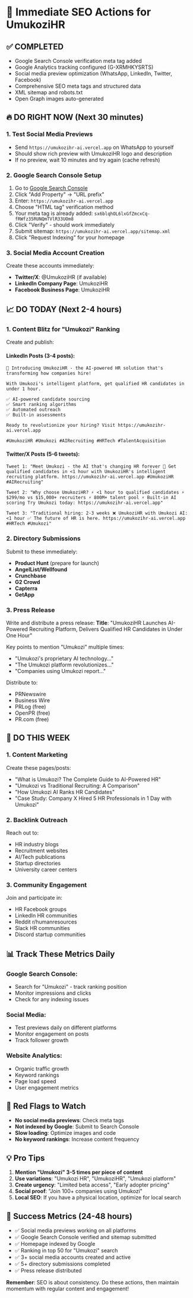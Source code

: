 # 🚀 Immediate SEO Actions for UmukoziHR

## ✅ COMPLETED
- Google Search Console verification meta tag added
- Google Analytics tracking configured (G-XRMHKYSRTS)
- Social media preview optimization (WhatsApp, LinkedIn, Twitter, Facebook)
- Comprehensive SEO meta tags and structured data
- XML sitemap and robots.txt
- Open Graph images auto-generated

## 🔥 DO RIGHT NOW (Next 30 minutes)

### 1. Test Social Media Previews
- Send `https://umukozihr-ai.vercel.app` on WhatsApp to yourself
- Should show rich preview with UmukoziHR logo and description
- If no preview, wait 10 minutes and try again (cache refresh)

### 2. Google Search Console Setup
1. Go to [Google Search Console](https://search.google.com/search-console)
2. Click "Add Property" → "URL prefix"
3. Enter: `https://umukozihr-ai.vercel.app`
4. Choose "HTML tag" verification method
5. Your meta tag is already added: `sx6blqhOL6lxGfZmcxCq-fRWfz35RUNQmTVlR33UOm8`
6. Click "Verify" - should work immediately
7. Submit sitemap: `https://umukozihr-ai.vercel.app/sitemap.xml`
8. Click "Request Indexing" for your homepage

### 3. Social Media Account Creation
Create these accounts immediately:
- **Twitter/X**: @UmukoziHR (if available)
- **LinkedIn Company Page**: UmukoziHR
- **Facebook Business Page**: UmukoziHR

## 📈 DO TODAY (Next 2-4 hours)

### 1. Content Blitz for "Umukozi" Ranking
Create and publish:

#### LinkedIn Posts (3-4 posts):
```
🚀 Introducing UmukoziHR - the AI-powered HR solution that's transforming how companies hire!

With Umukozi's intelligent platform, get qualified HR candidates in under 1 hour. 

✅ AI-powered candidate sourcing
✅ Smart ranking algorithms  
✅ Automated outreach
✅ Built-in assessments

Ready to revolutionize your hiring? Visit https://umukozihr-ai.vercel.app

#UmukoziHR #Umukozi #AIRecruiting #HRTech #TalentAcquisition
```

#### Twitter/X Posts (5-6 tweets):
```
Tweet 1: "Meet Umukozi - the AI that's changing HR forever 🤖 Get qualified candidates in <1 hour with UmukoziHR's intelligent recruiting platform. https://umukozihr-ai.vercel.app #UmukoziHR #AIRecruiting"

Tweet 2: "Why choose UmukoziHR? ⚡ <1 hour to qualified candidates ⚡ $299/mo vs $15,000+ recruiters ⚡ 800M+ talent pool ⚡ Built-in AI scoring Try Umukozi today: https://umukozihr-ai.vercel.app"

Tweet 3: "Traditional hiring: 2-3 weeks ❌ UmukoziHR with Umukozi AI: <1 hour ✅ The future of HR is here. https://umukozihr-ai.vercel.app #HRTech #Umukozi"
```

### 2. Directory Submissions
Submit to these immediately:
- **Product Hunt** (prepare for launch)
- **AngelList/Wellfound**
- **Crunchbase**
- **G2 Crowd**
- **Capterra**
- **GetApp**

### 3. Press Release
Write and distribute a press release:
**Title**: "UmukoziHR Launches AI-Powered Recruiting Platform, Delivers Qualified HR Candidates in Under One Hour"

Key points to mention "Umukozi" multiple times:
- "Umukozi's proprietary AI technology..."
- "The Umukozi platform revolutionizes..."
- "Companies using Umukozi report..."

Distribute to:
- PRNewswire
- Business Wire  
- PRLog (free)
- OpenPR (free)
- PR.com (free)

## 🎯 DO THIS WEEK

### 1. Content Marketing
Create these pages/posts:
- "What is Umukozi? The Complete Guide to AI-Powered HR"
- "Umukozi vs Traditional Recruiting: A Comparison"
- "How Umukozi AI Ranks HR Candidates"
- "Case Study: Company X Hired 5 HR Professionals in 1 Day with Umukozi"

### 2. Backlink Outreach
Reach out to:
- HR industry blogs
- Recruitment websites
- AI/Tech publications
- Startup directories
- University career centers

### 3. Community Engagement
Join and participate in:
- HR Facebook groups
- LinkedIn HR communities
- Reddit r/humanresources
- Slack HR communities
- Discord startup communities

## 📊 Track These Metrics Daily

### Google Search Console:
- Search for "Umukozi" - track ranking position
- Monitor impressions and clicks
- Check for any indexing issues

### Social Media:
- Test previews daily on different platforms
- Monitor engagement on posts
- Track follower growth

### Website Analytics:
- Organic traffic growth
- Keyword rankings
- Page load speed
- User engagement metrics

## 🚨 Red Flags to Watch

- **No social media previews**: Check meta tags
- **Not indexed by Google**: Submit to Search Console
- **Slow loading**: Optimize images and code
- **No keyword rankings**: Increase content frequency

## 💡 Pro Tips

1. **Mention "Umukozi" 3-5 times per piece of content**
2. **Use variations**: "Umukozi HR", "UmukoziHR", "Umukozi platform"
3. **Create urgency**: "Limited beta access", "Early adopter pricing"
4. **Social proof**: "Join 100+ companies using Umukozi"
5. **Local SEO**: If you have a physical location, optimize for local search

## 🎯 Success Metrics (24-48 hours)

- ✅ Social media previews working on all platforms
- ✅ Google Search Console verified and sitemap submitted
- ✅ Homepage indexed by Google
- ✅ Ranking in top 50 for "Umukozi" search
- ✅ 3+ social media accounts created and active
- ✅ 5+ directory submissions completed
- ✅ Press release distributed

**Remember**: SEO is about consistency. Do these actions, then maintain momentum with regular content and engagement!